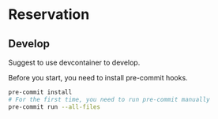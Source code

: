 # Reservation

## Develop

Suggest to use devcontainer to develop.

Before you start, you need to install pre-commit hooks.

```bash
pre-commit install
# For the first time, you need to run pre-commit manually
pre-commit run --all-files
```

